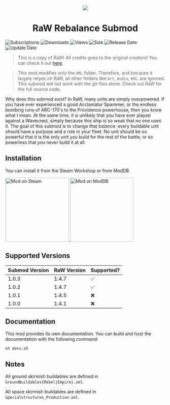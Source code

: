 <div align="center">
    <img src="RaW.ico">
    <h1>RaW Rebalance Submod</h1>
</div>

![Subscriptions](https://img.shields.io/steam/subscriptions/3131109252?style=for-the-badge&color=b4e419)
![Downloads](https://img.shields.io/steam/downloads/3131109252?style=for-the-badge&color=00adb5)
![Views](https://img.shields.io/steam/views/3131109252?style=for-the-badge&color=ff5719)
![Size](https://img.shields.io/steam/size/3131109252?style=for-the-badge&color=2ea043)
![Release Date](https://img.shields.io/steam/release-date/3131109252?style=for-the-badge&color=ffb300)
![Update Date](https://img.shields.io/steam/update-date/3131109252?style=for-the-badge&color=515de9)

> This is a copy of RaW! All credits goes to the original creators! You can check it out [here](https://www.moddb.com/mods/republic-at-war).

> This mod modifies only the `XML` folder. Therefore, and because it largely relyes on RaW, all other folders like `Art`, `Audio`, etc. are ignored. This submod will not work with the git files alone. Check out RaW for the full source code.

Why does this submod exist? In RaW, many units are simply overpowered. If you have ever experienced a good Acclamator Spammer, or the endless bombing runs of ARC-170's to the Providence powerhouse, then you know what I mean. At the same time, it is unlikely that you have ever played against a Wavecrest, simply because this ship is so weak that no one uses it. The goal of this submod is to change that balance: every buildable unit should have a purpose and a role in your fleet. No unit should be so powerful that it is the only unit you build for the rest of the battle, or so powerless that you never build it at all.

## Installation

You can install it from the Steam Workshop or from ModDB.

<a href="https://steamcommunity.com/sharedfiles/filedetails/?id=3131109252">
    <img alt="Mod on Steam" width="200px" src="https://img.shields.io/badge/Subscribe-On_Steam-blue?style=social&logo=steam&link=https%3A%2F%2Fsteamcommunity.com%2Fsharedfiles%2Ffiledetails%2F%3Fid%3D3131109252">
</a>

<a href="https://www.moddb.com/mods/raw-rebalance-submod" title="View RaW Rebalance Submod on ModDB" target="_blank">
    <img alt="Mod on ModDB" width="200px" src="https://button.moddb.com/rating/medium/mods/64012.png" />
</a>

## Supported Versions

| Submod Version | RaW Version | Supported? |
| -------------- | ----------- | ---------- |
| 1.0.3          | 1.4.7       | ✅         |
| 1.0.2          | 1.4.7       | ✅         |
| 1.0.1          | 1.4.5       | ❌         |
| 1.0.0          | 1.4.1       | ❌         |

## Documentation

This mod provides its own documentation. You can build and host the documentation with the following command:

```shell
sh docs.sh
```

## Notes

All ground skirmish buildables are defined in `GroundBuildables{Rebel|Empire}.xml`.

All space skirmish buildables are defined in `Specialstructures_Production.xml`.